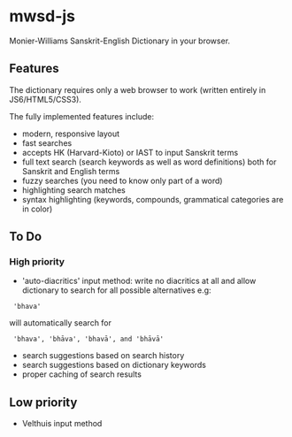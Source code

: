 # mwsd-js

Monier-Williams Sanskrit-English Dictionary in your browser.

## Features

The dictionary requires only a web browser to work (written entirely in JS6/HTML5/CSS3). 

The fully implemented features include:

- modern, responsive layout
- fast searches
- accepts HK (Harvard-Kioto) or IAST to input Sanskrit terms
- full text search (search keywords as well as word definitions) both for Sanskrit and English terms
- fuzzy searches (you need to know only part of a word)
- highlighting search matches
- syntax highlighting (keywords, compounds, grammatical categories are in color)

## To Do

### High priority

- 'auto-diacritics' input method: write no diacritics at all and allow dictionary to search for all possible alternatives e.g:

~~~
 'bhava'
~~~

will automatically search for

~~~
 'bhava', 'bhāva', 'bhavā', and 'bhāvā'
~~~

- search suggestions based on search history
- search suggestions based on dictionary keywords
- proper caching of search results

## Low priority

- Velthuis input method  
